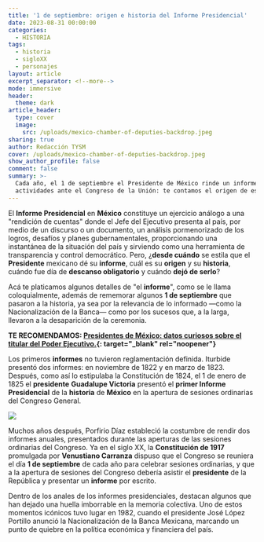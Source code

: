 ```yaml
---
title: '1 de septiembre: origen e historia del Informe Presidencial'
date: 2023-08-31 00:00:00
categories:
  - HISTORIA
tags:
  - historia
  - sigloXX
  - personajes
layout: article
excerpt_separator: <!--more-->
mode: immersive
header:
  theme: dark
article_header:
  type: cover
  image:
    src: /uploads/mexico-chamber-of-deputies-backdrop.jpeg
sharing: true
author: Redacción TYSM
cover: /uploads/mexico-chamber-of-deputies-backdrop.jpeg
show_author_profile: false
comment: false
summary: >-
  Cada año, el 1 de septiembre el Presidente de México rinde un informe de
  actividades ante el Congreso de la Unión: te contamos el origen de esto…
---
```

El **Informe Presidencial** en **México** constituye un ejercicio análogo a una "rendición de cuentas" donde el Jefe del Ejecutivo presenta al país, por medio de un discurso o un documento, un análisis pormenorizado de los logros, desafíos y planes gubernamentales, proporcionando una instantánea de la situación del país y sirviendo como una herramienta de transparencia y control democrático. Pero, ¿**desde cuándo** se estila que el **Presidente** mexicano dé su **informe**, cuál es su **origen** y su **historia**, cuándo fue día de **descanso obligatorio** y cuándo **dejó de serlo**?

Acá te platicamos algunos detalles de "el **informe**", como se le llama coloquialmente, además de rememorar algunos **1 de septiembre** que pasaron a la historia, ya sea por la relevancia de lo informado —como la Nacionalización de la Banca— como por los sucesos que, a la larga, llevaron a la desaparición de la ceremonia.

**TE RECOMENDAMOS: [Presidentes de México: datos curiosos sobre el titular del Poder Ejecutivo.](https://blog.tonoysumariachi.com/historia/2022/08/10/presidentes-de-mexico-datos-curiosos-sobre-el-titular-del-poder-ejecutivo.html){: target="_blank" rel="noopener"}**

Los primeros **informes** no tuvieron reglamentación definida. Iturbide presentó dos informes: en noviembre de 1822 y en marzo de 1823. Después, como así lo estipulaba la Constitución de 1824, el 1 de enero de 1825 el **presidente** **Guadalupe Victoria** presentó el **primer Informe Presidencial** de la **historia** de **México** en la apertura de sesiones ordinarias del Congreso General.

![](https://upload.wikimedia.org/wikipedia/commons/d/d4/Guadalupe_Victoria_-_02.jpg)

Muchos años después, Porfirio Díaz estableció la costumbre de rendir dos informes anuales, presentados durante las aperturas de las sesiones ordinarias del Congreso. Ya en el siglo XX, la **Constitución de 1917** promulgada por **Venustiano Carranza** dispuso que el Congreso se reuniera el día **1 de septiembre** de cada año para celebrar sesiones ordinarias, y que a la apertura de sesiones del Congreso debería asistir el **presidente** de la República y presentar un **informe** por escrito.



Dentro de los anales de los informes presidenciales, destacan algunos que han dejado una huella imborrable en la memoria colectiva. Uno de estos momentos icónicos tuvo lugar en 1982, cuando el presidente José López Portillo anunció la Nacionalización de la Banca Mexicana, marcando un punto de quiebre en la política económica y financiera del país.